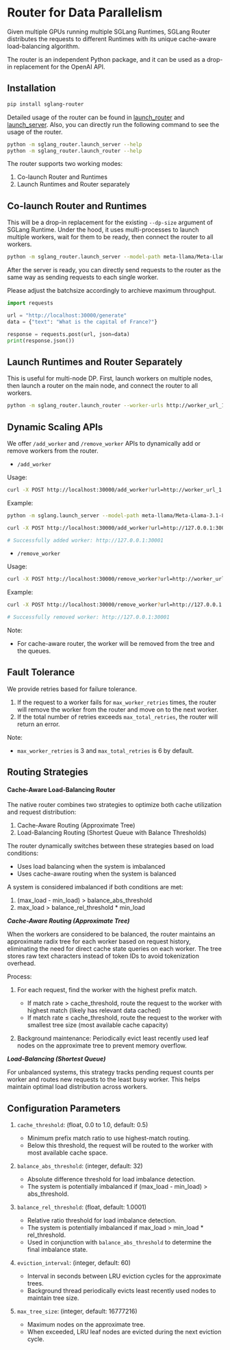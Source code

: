 # Router for Data Parallelism

Given multiple GPUs running multiple SGLang Runtimes, SGLang Router distributes the requests to different Runtimes with its unique cache-aware load-balancing algorithm.

The router is an independent Python package, and it can be used as a drop-in replacement for the OpenAI API.

## Installation

```bash
pip install sglang-router
```

Detailed usage of the router can be found in [launch_router](https://github.com/sgl-project/sglang/blob/main/sgl-router/py_src/sglang_router/launch_router.py) and [launch_server](https://github.com/sgl-project/sglang/blob/main/sgl-router/py_src/sglang_router/launch_server.py). Also, you can directly run the following command to see the usage of the router.

```bash
python -m sglang_router.launch_server --help
python -m sglang_router.launch_router --help
```

The router supports two working modes:

1. Co-launch Router and Runtimes
2. Launch Runtimes and Router separately

## Co-launch Router and Runtimes

This will be a drop-in replacement for the existing `--dp-size` argument of SGLang Runtime. Under the hood, it uses multi-processes to launch multiple workers, wait for them to be ready, then connect the router to all workers.

```bash
python -m sglang_router.launch_server --model-path meta-llama/Meta-Llama-3.1-8B-Instruct --dp-size 4
```

After the server is ready, you can directly send requests to the router as the same way as sending requests to each single worker.

Please adjust the batchsize accordingly to archieve maximum throughput.

```python
import requests

url = "http://localhost:30000/generate"
data = {"text": "What is the capital of France?"}

response = requests.post(url, json=data)
print(response.json())
```

## Launch Runtimes and Router Separately

This is useful for multi-node DP. First, launch workers on multiple nodes, then launch a router on the main node, and connect the router to all workers.

```bash
python -m sglang_router.launch_router --worker-urls http://worker_url_1 http://worker_url_2
```

## Dynamic Scaling APIs

We offer `/add_worker` and `/remove_worker` APIs to dynamically add or remove workers from the router.

- `/add_worker`

Usage:

```bash
curl -X POST http://localhost:30000/add_worker?url=http://worker_url_1
```

Example:

```bash
python -m sglang.launch_server --model-path meta-llama/Meta-Llama-3.1-8B-Instruct --port 30001

curl -X POST http://localhost:30000/add_worker?url=http://127.0.0.1:30001

# Successfully added worker: http://127.0.0.1:30001
```

- `/remove_worker`

Usage:

```bash
curl -X POST http://localhost:30000/remove_worker?url=http://worker_url_1
```

Example:

```bash
curl -X POST http://localhost:30000/remove_worker?url=http://127.0.0.1:30001

# Successfully removed worker: http://127.0.0.1:30001
```

Note:

- For cache-aware router, the worker will be removed from the tree and the queues.

## Fault Tolerance

We provide retries based for failure tolerance.

1. If the request to a worker fails for `max_worker_retries` times, the router will remove the worker from the router and move on to the next worker.
2. If the total number of retries exceeds `max_total_retries`, the router will return an error.

Note:

- `max_worker_retries` is 3 and `max_total_retries` is 6 by default.

## Routing Strategies

#### Cache-Aware Load-Balancing Router

The native router combines two strategies to optimize both cache utilization and request distribution:

1. Cache-Aware Routing (Approximate Tree)
2. Load-Balancing Routing (Shortest Queue with Balance Thresholds)

The router dynamically switches between these strategies based on load conditions:

- Uses load balancing when the system is imbalanced
- Uses cache-aware routing when the system is balanced

A system is considered imbalanced if both conditions are met:

1. (max_load - min_load) > balance_abs_threshold
2. max_load > balance_rel_threshold * min_load

***Cache-Aware Routing (Approximate Tree)***

When the workers are considered to be balanced, the router maintains an approximate radix tree for each worker based on request history, eliminating the need for direct cache state queries on each worker. The tree stores raw text characters instead of token IDs to avoid tokenization overhead.

Process:

1. For each request, find the worker with the highest prefix match.

   - If match rate > cache_threshold, route the request to the worker with highest match (likely has relevant data cached)
   - If match rate ≤ cache_threshold, route the request to the worker with smallest tree size (most available cache capacity)

2. Background maintenance: Periodically evict least recently used leaf nodes on the approximate tree to prevent memory overflow.

***Load-Balancing (Shortest Queue)***

For unbalanced systems, this strategy tracks pending request counts per worker and routes new requests to the least busy worker. This helps maintain optimal load distribution across workers.

## Configuration Parameters

1. `cache_threshold`: (float, 0.0 to 1.0, default: 0.5)
   - Minimum prefix match ratio to use highest-match routing.
   - Below this threshold, the request will be routed to the worker with most available cache space.

2. `balance_abs_threshold`: (integer, default: 32)
   - Absolute difference threshold for load imbalance detection.
   - The system is potentially imbalanced if (max_load - min_load) > abs_threshold.

3. `balance_rel_threshold`: (float, default: 1.0001)
   - Relative ratio threshold for load imbalance detection.
   - The system is potentially imbalanced if max_load > min_load * rel_threshold.
   - Used in conjunction with `balance_abs_threshold` to determine the final imbalance state.

4. `eviction_interval`: (integer, default: 60)
   - Interval in seconds between LRU eviction cycles for the approximate trees.
   - Background thread periodically evicts least recently used nodes to maintain tree size.

5. `max_tree_size`: (integer, default: 16777216)
   - Maximum nodes on the approximate tree.
   - When exceeded, LRU leaf nodes are evicted during the next eviction cycle.
